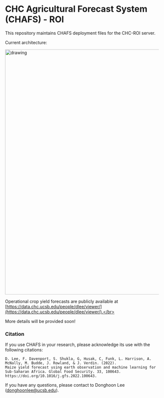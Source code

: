 # CHC Agricultural Forecast System (CHAFS) - ROI

This repository maintains CHAFS deployment files for the CHC-ROI server.</br>

Current architecture:

<img src="https://github.com/chc-ucsb/chafs-roi/blob/main/figures/architecture.png?raw=true" alt="drawing" width="800"/>

Operational crop yield forecasts are publicly available at [https://data.chc.ucsb.edu/people/dlee/viewer/](https://data.chc.ucsb.edu/people/dlee/viewer/).</br>

More details will be provided soon!

### Citation
If you use CHAFS in your research, please acknowledge its use with the following citations:

    D. Lee, F. Davenport, S. Shukla, G, Husak, C, Funk, L. Harrison, A. McNally, M. Budde, J. Rowland, & J. Verdin. (2022). 
    Maize yield forecast using earth observation and machine learning for Sub-Saharan Africa. Global Food Security. 33, 100643.
    https://doi.org/10.1016/j.gfs.2022.100643.

If you have any questions, please contact to Donghoon Lee ([donghoonlee@ucsb.edu](donghoonlee@ucsb.edu)).
